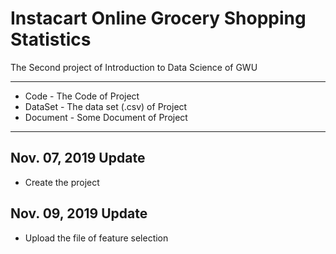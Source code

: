 # Instacart Online Grocery Shopping Statistics 

The Second project of Introduction to Data Science of GWU

---

* Code - The Code of Project
* DataSet - The data set (.csv) of Project
* Document - Some Document of Project

---

## Nov. 07, 2019 Update

* Create the project

## Nov. 09, 2019 Update

* Upload the file of feature selection
